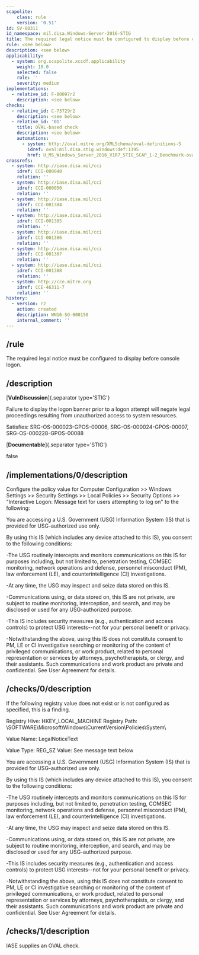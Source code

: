 ```yaml
---
scapolite:
    class: rule
    version: '0.51'
id: SV-88311
id_namespace: mil.disa.Windows-Server-2016-STIG
title: The required legal notice must be configured to display before console logon.
rule: <see below>
description: <see below>
applicability:
  - system: org.scapolite.xccdf.applicability
    weight: 10.0
    selected: false
    role: ''
    severity: medium
implementations:
  - relative_id: F-80097r2
    description: <see below>
checks:
  - relative_id: C-73729r2
    description: <see below>
  - relative_id: '01'
    title: OVAL-based check
    description: <see below>
    automations:
      - system: http://oval.mitre.org/XMLSchema/oval-definitions-5
        idref: oval:mil.disa.stig.windows:def:1195
        href: U_MS_Windows_Server_2016_V1R7_STIG_SCAP_1-2_Benchmark-oval.xml
crossrefs:
  - system: http://iase.disa.mil/cci
    idref: CCI-000048
    relation: ''
  - system: http://iase.disa.mil/cci
    idref: CCI-000050
    relation: ''
  - system: http://iase.disa.mil/cci
    idref: CCI-001384
    relation: ''
  - system: http://iase.disa.mil/cci
    idref: CCI-001385
    relation: ''
  - system: http://iase.disa.mil/cci
    idref: CCI-001386
    relation: ''
  - system: http://iase.disa.mil/cci
    idref: CCI-001387
    relation: ''
  - system: http://iase.disa.mil/cci
    idref: CCI-001388
    relation: ''
  - system: http://cce.mitre.org
    idref: CCE-46311-7
    relation: ''
history:
  - version: r2
    action: created
    description: WN16-SO-000150
    internal_comment: ''
---
```



## /rule

The required legal notice must be configured to display before console logon.

## /description

[**VulnDiscussion**]{.separator type='STIG'}

Failure to display the logon banner prior to a logon attempt will negate legal proceedings resulting from unauthorized access to system resources.

Satisfies: SRG-OS-000023-GPOS-00006, SRG-OS-000024-GPOS-00007, SRG-OS-000228-GPOS-00088

[**Documentable**]{.separator type='STIG'}

false

## /implementations/0/description

Configure the policy value for Computer Configuration >> Windows Settings >> Security Settings >> Local Policies >> Security Options >> "Interactive Logon: Message text for users attempting to log on" to the following:

You are accessing a U.S. Government (USG) Information System (IS) that is provided for USG-authorized use only.

By using this IS (which includes any device attached to this IS), you consent to the following conditions:

-The USG routinely intercepts and monitors communications on this IS for purposes including, but not limited to, penetration testing, COMSEC monitoring, network operations and defense, personnel misconduct (PM), law enforcement (LE), and counterintelligence (CI) investigations.

-At any time, the USG may inspect and seize data stored on this IS.

-Communications using, or data stored on, this IS are not private, are subject to routine monitoring, interception, and search, and may be disclosed or used for any USG-authorized purpose.

-This IS includes security measures (e.g., authentication and access controls) to protect USG interests--not for your personal benefit or privacy.

-Notwithstanding the above, using this IS does not constitute consent to PM, LE or CI investigative searching or monitoring of the content of privileged communications, or work product, related to personal representation or services by attorneys, psychotherapists, or clergy, and their assistants. Such communications and work product are private and confidential. See User Agreement for details.

## /checks/0/description

If the following registry value does not exist or is not configured as specified, this is a finding.

Registry Hive: HKEY_LOCAL_MACHINE
Registry Path: \SOFTWARE\Microsoft\Windows\CurrentVersion\Policies\System\

Value Name: LegalNoticeText

Value Type: REG_SZ
Value: See message text below

You are accessing a U.S. Government (USG) Information System (IS) that is provided for USG-authorized use only.

By using this IS (which includes any device attached to this IS), you consent to the following conditions:

-The USG routinely intercepts and monitors communications on this IS for purposes including, but not limited to, penetration testing, COMSEC monitoring, network operations and defense, personnel misconduct (PM), law enforcement (LE), and counterintelligence (CI) investigations.

-At any time, the USG may inspect and seize data stored on this IS.

-Communications using, or data stored on, this IS are not private, are subject to routine monitoring, interception, and search, and may be disclosed or used for any USG-authorized purpose.

-This IS includes security measures (e.g., authentication and access controls) to protect USG interests--not for your personal benefit or privacy.

-Notwithstanding the above, using this IS does not constitute consent to PM, LE or CI investigative searching or monitoring of the content of privileged communications, or work product, related to personal representation or services by attorneys, psychotherapists, or clergy, and their assistants. Such communications and work product are private and confidential. See User Agreement for details.

## /checks/1/description

IASE supplies an OVAL check.
